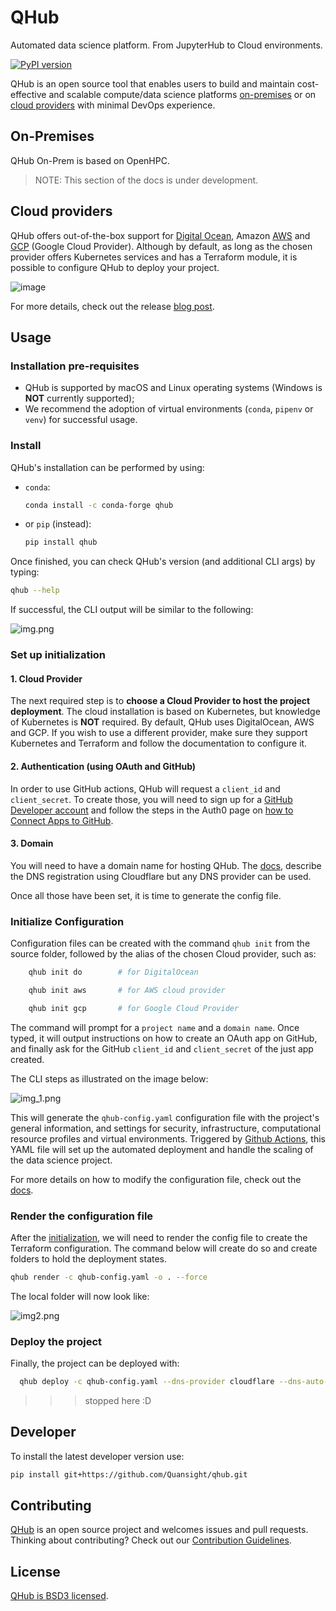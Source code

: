 # QHub
Automated data science platform. From JupyterHub to Cloud environments.

[![PyPI version](https://badge.fury.io/py/qhub.svg)](https://badge.fury.io/py/qhub)

QHub is an open source tool that enables users to build and maintain
cost-effective and scalable compute/data science platforms [on-premises]() or on [cloud providers]()
with minimal DevOps experience.

## On-Premises
QHub On-Prem is based on OpenHPC.
> NOTE: This section of the docs is under development.

## Cloud providers
QHub offers out-of-the-box support for [Digital Ocean], Amazon [AWS] and [GCP] (Google Cloud Provider). Although by 
default, as long as the chosen provider offers Kubernetes services and has a Terraform module, it is possible to 
configure QHub to deploy your project.

![image](docs/images/brand-diagram.png "architecture diagram")

For more details, check out the release [blog post](https://www.quansight.com/post/announcing-qhub).

## Usage
### Installation pre-requisites
* QHub is supported by macOS and Linux operating systems (Windows is **NOT** currently supported);
* We recommend the adoption of virtual environments (`conda`, `pipenv` or `venv`) for successful usage. 

### Install
QHub's installation can be performed by using:
* `conda`:
  ```bash
  conda install -c conda-forge qhub
  ```
  
* or `pip` (instead):
    ```bash
    pip install qhub
    ```  
Once finished, you can check QHub's version (and additional CLI args) by typing:
```bash
qhub --help
```
If successful, the CLI output will be similar to the following:

![img.png](docs/images/img.png)

### Set up initialization
#### 1. Cloud Provider
The next required step is to **choose a Cloud Provider to host the project deployment**. The cloud installation is based
on Kubernetes, but knowledge of Kubernetes is **NOT** required. By default, QHub uses DigitalOcean, AWS and GCP. If you 
wish to use a different provider, make sure they support Kubernetes and Terraform and follow the documentation to configure it.

#### 2. Authentication (using OAuth and GitHub)
In order to use GitHub actions, QHub will request a `client_id` and `client_secret`. To create those, you will need to 
sign up for a [GitHub Developer account](https://github.com/settings/developers) and follow the steps in the Auth0 page
on [how to Connect Apps to GitHub](https://auth0.com/docs/connections/social/github#set-up-app-in-github).

#### 3. Domain
You will need to have a domain name for hosting QHub. The [docs](https://qhub.dev/docs/step-by-step-walkthrough.html#cloudflare),
describe the DNS registration using Cloudflare but any DNS provider can be used.

Once all those have been set, it is time to generate the config file.

### Initialize Configuration
Configuration files can be created with the command `qhub init` from the source folder, followed by the alias of the
chosen Cloud provider, such as:
```bash
    qhub init do        # for DigitalOcean 
```
```bash
    qhub init aws       # for AWS cloud provider
```
```bash
    qhub init gcp       # for Google Cloud Provider 
```

The command will prompt for a `project name` and a `domain name`. Once typed, it will output instructions on how to 
create an OAuth app on GitHub, and finally ask for the GitHub `client_id` and `client_secret` of the just app created.

The CLI steps as illustrated on the image below:

![img_1.png](docs/images/img_1.png)

This will generate the `qhub-config.yaml` configuration file with the project's general information, and settings for 
security, infrastructure, computational resource profiles and virtual environments. Triggered by [Github Actions], this
YAML file will set up the automated deployment and handle the scaling of the data science project.

For more details on how to modify the configuration file, check out the [docs](https://qhub.dev/docs/do/configuration.html).


### Render the configuration file
After the [initialization](###-Initialize-Configuration), we will need to render the config file to create the Terraform
configuration. The command below will create do so and create folders to hold the deployment states.

```bash
qhub render -c qhub-config.yaml -o . --force
```

The local folder will now look like:

![img2.png](docs/images/img_2.png)

### Deploy the project
Finally, the project can be deployed with:
```bash
  qhub deploy -c qhub-config.yaml --dns-provider cloudflare --dns-auto-provision
```
>>> stopped here :D
## Developer

To install the latest developer version use:
```bash
pip install git+https://github.com/Quansight/qhub.git
```


## Contributing

[QHub][qhub gh] is an open source project and welcomes issues and pull requests.
Thinking about contributing? Check out our [Contribution Guidelines](https://github.com/Quansight/qhub/CONTRIBUTING.md).

## License

[QHub is BSD3 licensed](LICENSE).


[jupyterhub]: https://jupyter.org/hub "A multi-user version of the notebook designed for companies, classrooms and research labs"
[dask]: https://docs.dask.org/ "Dask is a flexible library for parallel computing in Python."
[kubernetes]: https://kubernetes.io/ "Automated container deployment, scaling, and management"
[qhub]: https://qhub.dev/ "Official QHub documentation"
[qhub]: https://qhub.dev/ "Official QHub documentation"
[Github Actions]: https://github.com/features/actions
[Digital Ocean]: https://www.digitalocean.com/ "Digital Ocean website"
[AWS]: https://aws.amazon.com/ "Amazon Web Services (AWS) website"
[GCP]: https://cloud.google.com/ "Google Cloud Provider website"
[qhub gh]: https://github.com/Quansight/qhub "QHub GitHub page"
